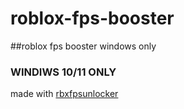 # roblox-fps-booster
##roblox fps booster windows only
### **WINDIWS 10/11 ONLY**
made with [rbxfpsunlocker](https://github.com/axstin/rbxfpsunlocker)

